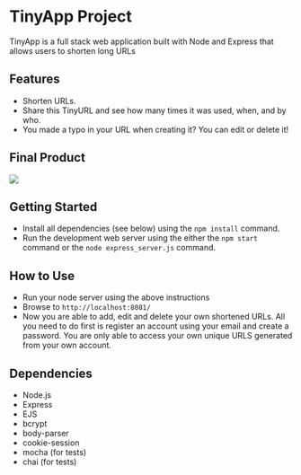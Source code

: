 # TinyApp Project

TinyApp is a full stack web application built with Node and Express that allows users to shorten long URLs

## Features

- Shorten URLs.
- Share this TinyURL and see how many times it was used, when, and by who.
- You made a typo in your URL when creating it? You can edit or delete it!

## Final Product

![](https://github.com/onandrew/tinyapp/assets/137456118/33afde0a-820c-4a8a-a26c-4979801eac1c)

## Getting Started

- Install all dependencies (see below) using the `npm install` command.
- Run the development web server using the either the `npm start` command or the `node express_server.js` command.

## How to Use

- Run your node server using the above instructions
- Browse to `http://localhost:8081/`
- Now you are able to add, edit and delete your own shortened URLs. All you need to do first is register an account using your email and create a password. You are only able to access your own unique URLS generated from your own account. 

## Dependencies

- Node.js
- Express
- EJS
- bcrypt
- body-parser
- cookie-session
- mocha (for tests)
- chai (for tests)
